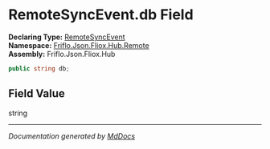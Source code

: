 ﻿<!--  
  <auto-generated>   
    The contents of this file were generated by a tool.  
    Changes to this file may be list if the file is regenerated  
  </auto-generated>   
-->

# RemoteSyncEvent.db Field

**Declaring Type:** [RemoteSyncEvent](../index.md)  
**Namespace:** [Friflo.Json.Fliox.Hub.Remote](../../index.md)  
**Assembly:** Friflo.Json.Fliox.Hub

```csharp
public string db;
```

## Field Value

string

___

*Documentation generated by [MdDocs](https://github.com/ap0llo/mddocs)*
